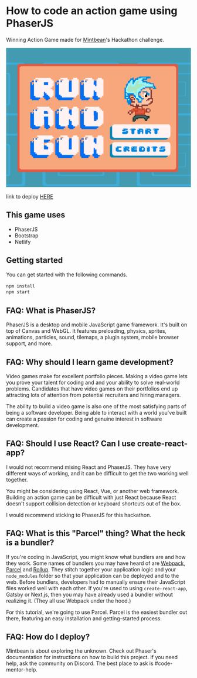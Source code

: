 # How to code an action game using PhaserJS

Winning Action Game made for [Mintbean](https://www.mintbean.io)'s Hackathon challenge.

![run and gun](src/assets/run&gun.png)

link to deploy [HERE](https://run-and-gun.netlify.app/)

## This game uses
- PhaserJS
- Bootstrap
- Netlify

## Getting started

You can get started with the following commands.

```bash
npm install
npm start
```

## FAQ: What is PhaserJS?

PhaserJS is a desktop and mobile JavaScript game framework. It's built on top of Canvas
and WebGL. It features preloading, physics, sprites, animations, particles, sound,
tilemaps, a plugin system, mobile browser support, and more.

## FAQ: Why should I learn game development?

Video games make for excellent portfolio pieces. Making a video game lets you
prove your talent for coding and and your ability to solve real-world problems.
Candidates that have video games on their portfolios end up attracting lots of
attention from potential recruiters and hiring managers.

The ability to build a video game is also one of the most satisfying parts of being a
software developer. Being able to interact with a world you've built can create a
passion for coding and genuine interest in software development.

## FAQ: Should I use React? Can I use create-react-app?

I would not recommend mixing React and PhaserJS. They have very different ways
of working, and it can be difficult to get the two working well together.

You might be considering using React, Vue, or another web framework. Building an
action game can be difficult with just React because React doesn't support collision
detection or keyboard shortcuts out of the box.

I would recommend sticking to PhaserJS for this hackathon.

## FAQ: What is this "Parcel" thing? What the heck is a bundler?

If you're coding in JavaScript, you might know what bundlers are and how they work.
Some names of bundlers you may have heard of are [Webpack](https://webpack.js.org/),
[Parcel](https://parceljs.org/) and [Rollup](https://rollupjs.org/guide/en/). They
stitch together your application logic and your `node_modules` folder so that
your application can be deployed and to the web. Before bundlers, developers had
to manually ensure their JavaScript files worked well with each other. If you're
used to using `create-react-app`, Gatsby or Next.js, then you may have already
used a bundler without realizing it. (They all use Webpack under the hood.)

For this tutorial, we're going to use Parcel. Parcel is the easiest bundler out
there, featuring an easy installation and getting-started process.

## FAQ: How do I deploy?

Mintbean is about exploring the unknown. Check out Phaser's documentation for
instructions on how to build this project. If you need help, ask the community on
Discord. The best place to ask is #code-mentor-help.
